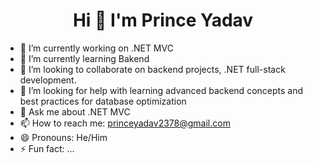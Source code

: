 <h1 align="center"> Hi 👋 I'm Prince Yadav </h1>

- 🔭 I’m currently working on .NET MVC
- 🌱 I’m currently learning Bakend
- 👯 I’m looking to collaborate on backend projects, .NET full-stack development.
- 🤔 I’m looking for help with learning advanced backend concepts and best practices for database optimization 
- 💬 Ask me about .NET MVC
- 📫 How to reach me: princeyadav2378@gmail.com
- 😄 Pronouns: He/Him
- ⚡ Fun fact: ...


